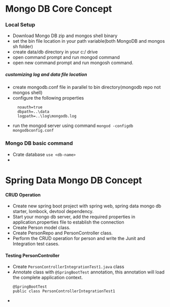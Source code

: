 # Mongo DB Core Concept
### Local Setup
- Download Mongo DB zip and mongos shell binary
- set the bin file location in your path variable(both MongoDB and mongos sh folder)
- create data/db directory in your c:/ drive
- open command prompt and run mongod command
- open new command prompt and run mongosh command.
##### customizing log and data file location
- create mongodb.conf file in parallel to bin directory(mongodb repo not mongos shell)
- configure the following properties
  ```
    noauth=true
    dbpath=..\data
    logpath=..\log\mongodb.log
  ```
- run the mongod server using command ```mongod -configdb mongodbconfig.conf```

### Mongo DB basic command

- Crate database ```use <db-name>```
- 

# Spring Data Mongo DB Concept

#### CRUD Operation
- Create new spring boot project with spring web, spring data mongo db starter, lombock, devtool dependency.
- Start your mongo db server, add the required properties in application.properties file to establish the connection
- Create Person model class. 
- Create PersonRepo and PersonController class.
- Perform the CRUD operation for person and write the Junit and Integration test cases.

#### Testing PersonController
- Create ```PersonControllerIntegrationTest1.java``` class
- Annotate class with ```@SpringBootTest``` annotation, this annotation will load the complete application context.
  ```
  @SpringBootTest
  public class PersonControllerIntegrationTest1 
  ```
- 
